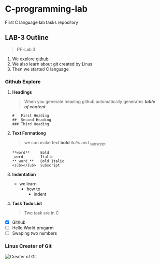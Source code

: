 # C-programming-lab
First C language lab tasks repository

## LAB-3 Outline
> PF-Lab 3
1. We explore [github](https://github.com/)
2. We also learn about git created by Linus
3. Then we started C language

### Github Explore
1. **Headings**
   > When you generate heading github automatically generates **_table of content_**
   ```
   #   First Heading
   ##  Second Heading
   ### Third Heading
   ```
1. **Text Formationg**
   > we can make text **bold** _italic_ and <sub> subscript </sub> 
   ```
   **word**     Bold
   _word_       Italic
   **_word_**   Bold Italic
   <sub></sub>  Subscript
   ```
1. **Indentation**
   - we learn
      - how to
         - indent

1. **Task Todo List**
   > Two task are in C
- [x] Github
- [ ] Hello World progarm
- [ ] Swaping two numbers

### Linus Creater of Git
![Creater of Git](https://upload.wikimedia.org/wikipedia/commons/e/e8/Lc3_2018_%28263682303%29_%28cropped%29.jpeg)
